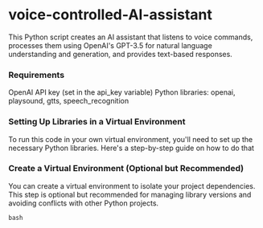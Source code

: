 # voice-controlled-AI-assistant
This Python script creates an AI assistant that listens to voice commands, processes them using OpenAI's GPT-3.5 for natural language understanding and generation, and provides text-based responses. 

### Requirements 
OpenAI API key (set in the api_key variable)
Python libraries: openai, playsound, gtts, speech_recognition

### Setting Up Libraries in a Virtual Environment
To run this code in your own virtual environment, you'll need to set up the necessary Python libraries. Here's a step-by-step guide on how to do that

### Create a Virtual Environment (Optional but Recommended)
You can create a virtual environment to isolate your project dependencies. This step is optional but recommended for managing library versions and avoiding conflicts with other Python projects.

``bash``
